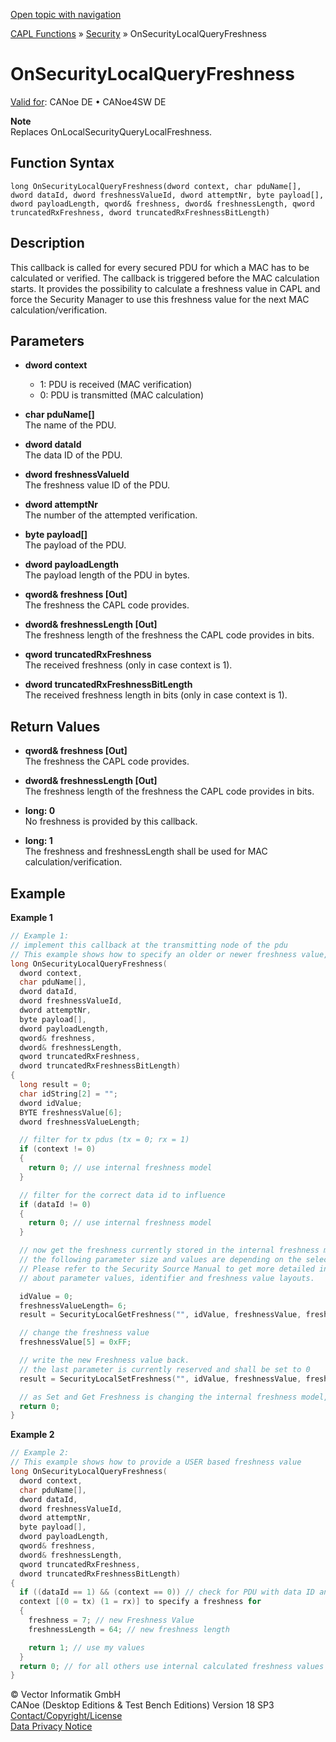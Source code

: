 [Open topic with navigation](../../../../../CANoeDEFamily.htm#Topics/CAPLFunctions/Security/CallbackHandler/CAPLfunctionOnSecurityLocalQueryFreshness.md)

[CAPL Functions](../../CAPLfunctions.md) » [Security](../CAPLFunctionsSecurityOverview.md) » OnSecurityLocalQueryFreshness

# OnSecurityLocalQueryFreshness

[Valid for](../../../Shared/FeatureAvailability.md): CANoe DE • CANoe4SW DE

**Note**  
Replaces OnLocalSecurityQueryLocalFreshness.

## Function Syntax

```
long OnSecurityLocalQueryFreshness(dword context, char pduName[], dword dataId, dword freshnessValueId, dword attemptNr, byte payload[], dword payloadLength, qword& freshness, dword& freshnessLength, qword truncatedRxFreshness, dword truncatedRxFreshnessBitLength)
```

## Description

This callback is called for every secured PDU for which a MAC has to be calculated or verified. The callback is triggered before the MAC calculation starts. It provides the possibility to calculate a freshness value in CAPL and force the Security Manager to use this freshness value for the next MAC calculation/verification.

## Parameters

- **dword context**  
  - 1: PDU is received (MAC verification)
  - 0: PDU is transmitted (MAC calculation)

- **char pduName[]**  
  The name of the PDU.

- **dword dataId**  
  The data ID of the PDU.

- **dword freshnessValueId**  
  The freshness value ID of the PDU.

- **dword attemptNr**  
  The number of the attempted verification.

- **byte payload[]**  
  The payload of the PDU.

- **dword payloadLength**  
  The payload length of the PDU in bytes.

- **qword& freshness [Out]**  
  The freshness the CAPL code provides.

- **dword& freshnessLength [Out]**  
  The freshness length of the freshness the CAPL code provides in bits.

- **qword truncatedRxFreshness**  
  The received freshness (only in case context is 1).

- **dword truncatedRxFreshnessBitLength**  
  The received freshness length in bits (only in case context is 1).

## Return Values

- **qword& freshness [Out]**  
  The freshness the CAPL code provides.

- **dword& freshnessLength [Out]**  
  The freshness length of the freshness the CAPL code provides in bits.

- **long: 0**  
  No freshness is provided by this callback.

- **long: 1**  
  The freshness and freshnessLength shall be used for MAC calculation/verification.

## Example

**Example 1**

```c
// Example 1:
// implement this callback at the transmitting node of the pdu
// This example shows how to specify an older or newer freshness value, the MAC will be "correct" but the freshness is "wrong" (compared to the freshness of the system)
long OnSecurityLocalQueryFreshness(
  dword context,
  char pduName[],
  dword dataId,
  dword freshnessValueId,
  dword attemptNr,
  byte payload[],
  dword payloadLength,
  qword& freshness,
  dword& freshnessLength,
  qword truncatedRxFreshness,
  dword truncatedRxFreshnessBitLength)
{
  long result = 0;
  char idString[2] = "";
  dword idValue;
  BYTE freshnessValue[6];
  dword freshnessValueLength;

  // filter for tx pdus (tx = 0; rx = 1)
  if (context != 0)
  {
    return 0; // use internal freshness model
  }

  // filter for the correct data id to influence
  if (dataId != 0)
  {
    return 0; // use internal freshness model
  }

  // now get the freshness currently stored in the internal freshness model
  // the following parameter size and values are depending on the selected Security Profile.
  // Please refer to the Security Source Manual to get more detailed information
  // about parameter values, identifier and freshness value layouts.

  idValue = 0;
  freshnessValueLength= 6;
  result = SecurityLocalGetFreshness("", idValue, freshnessValue, freshnessValueLength);

  // change the freshness value
  freshnessValue[5] = 0xFF;

  // write the new Freshness value back.
  // the last parameter is currently reserved and shall be set to 0
  result = SecurityLocalSetFreshness("", idValue, freshnessValue, freshnessValueLength, 0);

  // as Set and Get Freshness is changing the internal freshness model, return 0
  return 0;
}
```

**Example 2**

```c
// Example 2:
// This example shows how to provide a USER based freshness value
long OnSecurityLocalQueryFreshness(
  dword context,
  char pduName[],
  dword dataId,
  dword freshnessValueId,
  dword attemptNr,
  byte payload[],
  dword payloadLength,
  qword& freshness,
  dword& freshnessLength,
  qword truncatedRxFreshness,
  dword truncatedRxFreshnessBitLength)
{
  if ((dataId == 1) && (context == 0)) // check for PDU with data ID and
  context [(0 = tx) (1 = rx)] to specify a freshness for
  {
    freshness = 7; // new Freshness Value
    freshnessLength = 64; // new freshness length

    return 1; // use my values
  }
  return 0; // for all others use internal calculated freshness values
}
```

© Vector Informatik GmbH  
CANoe (Desktop Editions & Test Bench Editions) Version 18 SP3  
[Contact/Copyright/License](../../../Shared/ContactCopyrightLicense.md)  
[Data Privacy Notice](https://www.vector.com/int/en/company/get-info/privacy-policy/)